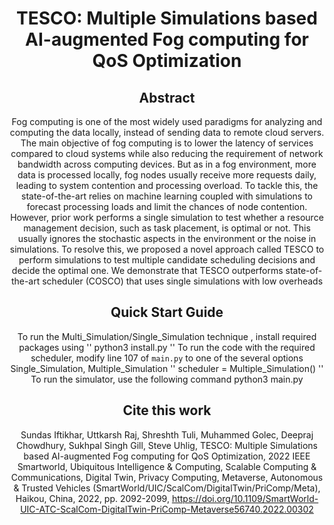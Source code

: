<h1 align="center">TESCO: Multiple Simulations based AI-augmented Fog computing for QoS Optimization</h1>
<div align="center">

## Abstract
Fog computing is one of the most widely used paradigms for analyzing and computing the data locally, instead of sending data to remote cloud servers. The main objective of fog computing is to lower the latency of services compared to cloud systems while also reducing the requirement of network bandwidth across computing devices. But as in a fog environment, more data is processed locally, fog nodes usually receive more requests daily, leading to system contention and processing overload. To tackle this, the state-of-the-art relies on machine learning coupled with simulations to forecast processing loads and limit the chances of node contention. However, prior work performs a single simulation to test whether a resource management decision, such as task placement, is optimal or not. This usually ignores the stochastic aspects in the environment or the noise in simulations. To resolve this, we proposed a novel approach called TESCO to perform simulations to test multiple candidate scheduling decisions and decide the optimal one. We demonstrate that TESCO outperforms state-of-the-art scheduler (COSCO) that uses single simulations with low overheads

## Quick Start Guide
To run the Multi_Simulation/Single_Simulation  technique , install required packages using
''
python3 install.py
''
To run the code with the required scheduler, modify line 107 of `main.py` to one of the several options Single_Simulation, Multiple_Simulation
''
scheduler = Multiple_Simulation()
''
To run the simulator, use the following command
python3 main.py


## Cite this work
Sundas Iftikhar, Uttkarsh Raj, Shreshth Tuli, Muhammed Golec, Deepraj Chowdhury, Sukhpal Singh Gill, Steve Uhlig, TESCO: Multiple Simulations based AI-augmented Fog computing for QoS Optimization, 2022 IEEE Smartworld, Ubiquitous Intelligence & Computing, Scalable Computing & Communications, Digital Twin, Privacy Computing, Metaverse, Autonomous & Trusted Vehicles (SmartWorld/UIC/ScalCom/DigitalTwin/PriComp/Meta), Haikou, China, 2022, pp. 2092-2099, https://doi.org/10.1109/SmartWorld-UIC-ATC-ScalCom-DigitalTwin-PriComp-Metaverse56740.2022.00302



